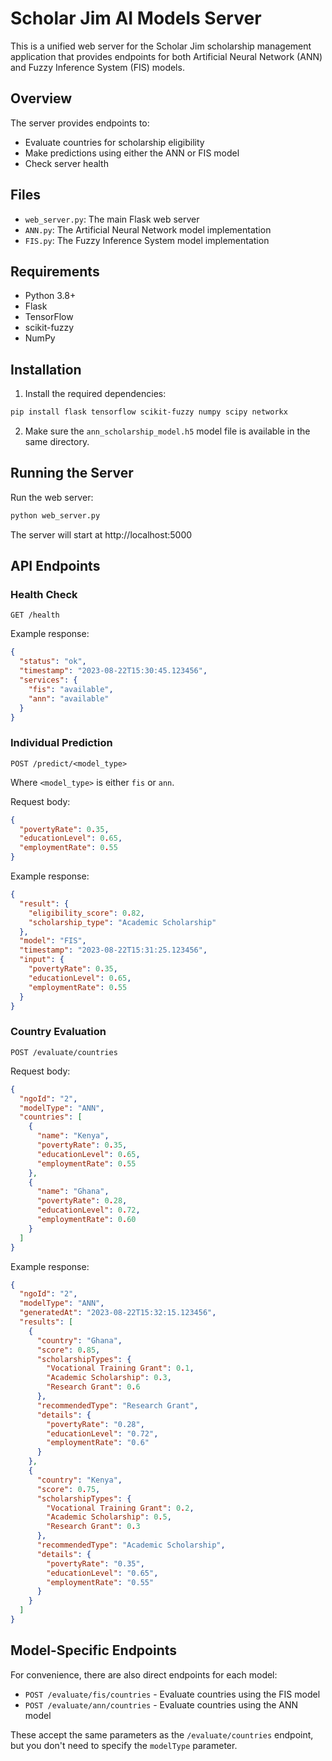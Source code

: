 # Scholar Jim AI Models Server

This is a unified web server for the Scholar Jim scholarship management application that provides endpoints for both Artificial Neural Network (ANN) and Fuzzy Inference System (FIS) models.

## Overview

The server provides endpoints to:
- Evaluate countries for scholarship eligibility
- Make predictions using either the ANN or FIS model
- Check server health

## Files

- `web_server.py`: The main Flask web server
- `ANN.py`: The Artificial Neural Network model implementation
- `FIS.py`: The Fuzzy Inference System model implementation

## Requirements

- Python 3.8+
- Flask
- TensorFlow
- scikit-fuzzy
- NumPy

## Installation

1. Install the required dependencies:
```bash
pip install flask tensorflow scikit-fuzzy numpy scipy networkx
```

2. Make sure the `ann_scholarship_model.h5` model file is available in the same directory.

## Running the Server

Run the web server:
```bash
python web_server.py
```

The server will start at http://localhost:5000

## API Endpoints

### Health Check
```
GET /health
```

Example response:
```json
{
  "status": "ok",
  "timestamp": "2023-08-22T15:30:45.123456",
  "services": {
    "fis": "available",
    "ann": "available"
  }
}
```

### Individual Prediction
```
POST /predict/<model_type>
```
Where `<model_type>` is either `fis` or `ann`.

Request body:
```json
{
  "povertyRate": 0.35,
  "educationLevel": 0.65,
  "employmentRate": 0.55
}
```

Example response:
```json
{
  "result": {
    "eligibility_score": 0.82,
    "scholarship_type": "Academic Scholarship"
  },
  "model": "FIS",
  "timestamp": "2023-08-22T15:31:25.123456",
  "input": {
    "povertyRate": 0.35,
    "educationLevel": 0.65,
    "employmentRate": 0.55
  }
}
```

### Country Evaluation
```
POST /evaluate/countries
```

Request body:
```json
{
  "ngoId": "2",
  "modelType": "ANN",
  "countries": [
    {
      "name": "Kenya",
      "povertyRate": 0.35,
      "educationLevel": 0.65,
      "employmentRate": 0.55
    },
    {
      "name": "Ghana",
      "povertyRate": 0.28,
      "educationLevel": 0.72,
      "employmentRate": 0.60
    }
  ]
}
```

Example response:
```json
{
  "ngoId": "2",
  "modelType": "ANN",
  "generatedAt": "2023-08-22T15:32:15.123456",
  "results": [
    {
      "country": "Ghana",
      "score": 0.85,
      "scholarshipTypes": {
        "Vocational Training Grant": 0.1,
        "Academic Scholarship": 0.3,
        "Research Grant": 0.6
      },
      "recommendedType": "Research Grant",
      "details": {
        "povertyRate": "0.28",
        "educationLevel": "0.72",
        "employmentRate": "0.6"
      }
    },
    {
      "country": "Kenya",
      "score": 0.75,
      "scholarshipTypes": {
        "Vocational Training Grant": 0.2,
        "Academic Scholarship": 0.5,
        "Research Grant": 0.3
      },
      "recommendedType": "Academic Scholarship",
      "details": {
        "povertyRate": "0.35",
        "educationLevel": "0.65",
        "employmentRate": "0.55"
      }
    }
  ]
}
```

## Model-Specific Endpoints

For convenience, there are also direct endpoints for each model:

- `POST /evaluate/fis/countries` - Evaluate countries using the FIS model
- `POST /evaluate/ann/countries` - Evaluate countries using the ANN model

These accept the same parameters as the `/evaluate/countries` endpoint, but you don't need to specify the `modelType` parameter. 